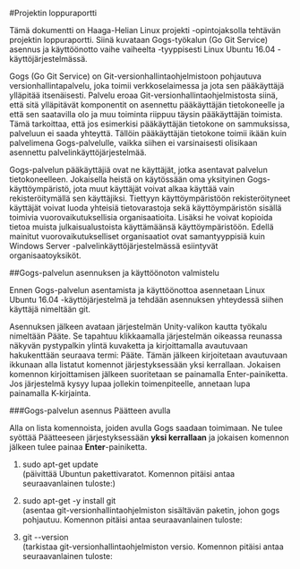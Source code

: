 #Projektin loppuraportti

Tämä dokumentti on Haaga-Helian Linux projekti -opintojaksolla tehtävän projektin loppuraportti. Siinä kuvataan Gogs-työkalun (Go Git Service) asennus ja käyttöönotto vaihe vaiheelta -tyyppisesti Linux Ubuntu 16.04 -käyttöjärjestelmässä.

Gogs (Go Git Service) on Git-versionhallintaohjelmistoon pohjautuva versionhallintapalvelu, joka toimii verkkoselaimessa ja jota sen pääkäyttäjä ylläpitää itsenäisesti. Palvelu eroaa Git-versionhallintaohjelmistosta siinä, että sitä ylläpitävät komponentit on asennettu pääkäyttäjän tietokoneelle ja että sen saatavilla olo ja muu toiminta riippuu täysin pääkäyttäjän toimista. Tämä tarkoittaa, että jos esimerkisi pääkäyttäjän tietokone on sammuksissa, palveluun ei saada yhteyttä. Tällöin pääkäyttäjän tietokone toimii ikään kuin palvelimena Gogs-palvelulle, vaikka siihen ei varsinaisesti olisikaan asennettu palvelinkäyttöjärjestelmää.

Gogs-palvelun pääkäyttäjiä ovat ne käyttäjät, jotka asentavat palvelun tietokoneelleen. Jokaisella heistä on käytössään oma yksityinen Gogs-käyttöympäristö, jota muut käyttäjät voivat alkaa käyttää vain rekisteröitymällä sen käyttäjiksi. Tiettyyn käyttöympäristöön rekisteröityneet käyttäjät voivat luoda yhteisiä tietovarastoja sekä käyttöympäristön sisällä toimivia vuorovaikutuksellisia organisaatioita. Lisäksi he voivat kopioida tietoa muista julkaisualustoista käyttämäänsä käyttöympäristöön. Edellä mainitut vuorovaikutukselliset organisaatiot ovat samantyyppisiä kuin Windows Server -palvelinkäyttöjärjestelmässä esiintyvät organisaatoyksiköt.






##Gogs-palvelun asennuksen ja käyttöönoton valmistelu

Ennen Gogs-palvelun asentamista ja käyttöönottoa asennetaan Linux Ubuntu 16.04 -käyttöjärjestelmä ja tehdään asennuksen yhteydessä siihen käyttäjä nimeltään git.

Asennuksen jälkeen avataan järjestelmän Unity-valikon kautta työkalu nimeltään Pääte. Se tapahtuu klikkaamalla järjestelmän oikeassa reunassa näkyvän pystypalkin ylintä kuvaketta ja kirjoittamalla avautuvaan hakukenttään seuraava termi: Pääte. Tämän jälkeen kirjoitetaan avautuvaan ikkunaan alla listatut komennot järjestyksessään yksi kerrallaan. Jokaisen komennon kirjoittamisen jälkeen suoritetaan se painamalla Enter-painiketta. Jos järjestelmä kysyy lupaa jollekin toimenpiteelle, annetaan lupa painamalla K-kirjainta.

###Gogs-palvelun asennus Päätteen avulla

Alla on lista komennoista, joiden avulla Gogs saadaan toimimaan. Ne tulee syöttää Päätteeseen järjestyksessään **yksi kerrallaan** ja jokaisen komennon jälkeen tulee painaa **Enter**-painiketta.

1. sudo apt-get update  
(päivittää Ubuntun pakettivaratot. Komennon pitäisi antaa seuraavanlainen tuloste:)

2. sudo apt-get -y install git  
(asentaa git-versionhallintaohjelmiston sisältävän paketin, johon gogs pohjautuu. Komennon pitäisi antaa seuraavanlainen tuloste:

3. git --version  
(tarkistaa git-versionhallintaohjelmiston versio. Komennon pitäisi antaa seuraavanlainen tuloste:

